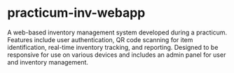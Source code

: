 # practicum-inv-webapp
A web-based inventory management system developed during a practicum. Features include user authentication, QR code scanning for item identification, real-time inventory tracking, and reporting. Designed to be responsive for use on various devices and includes an admin panel for user and inventory management.

